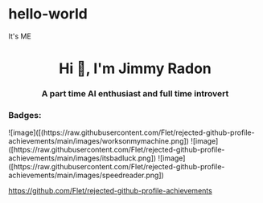 # hello-world
It's ME

<h1 align="center">Hi 👋, I'm Jimmy Radon</h1>
<h3 align="center">A part time AI enthusiast and full time introvert</h3>

<p Here is a collection of my badges
</p>

<h3 align="left">Badges:</h3>
                   ![image]([(https://raw.githubusercontent.com/Flet/rejected-github-profile-achievements/main/images/worksonmymachine.png])
                   ![image]([https://raw.githubusercontent.com/Flet/rejected-github-profile-achievements/main/images/itsbadluck.png])
                   ![image]([https://raw.githubusercontent.com/Flet/rejected-github-profile-achievements/main/images/speedreader.png])

https://github.com/Flet/rejected-github-profile-achievements

